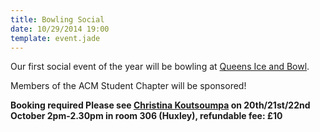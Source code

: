 ```yaml
---
title: Bowling Social
date: 10/29/2014 19:00
template: event.jade
---
```

Our first social event of the year will be bowling at [Queens Ice and Bowl](http://www.queensiceandbowl.co.uk/).

Members of the ACM Student Chapter will be sponsored!

**Booking required
Please see [Christina Koutsoumpa](https://www.imperial.ac.uk/collegedirectory/internal/index.asp?PeopleID=250047) on 20th/21st/22nd October 2pm-2.30pm in room
306 (Huxley), refundable fee: £10**
